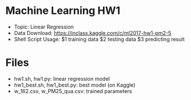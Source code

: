 # Machine Learning HW1
- Topic: Linear Regression
- Data Download: https://inclass.kaggle.com/c/ml2017-hw1-pm2-5
- Shell Script Usage: $1 training data
					  $2 testing data
					  $3 predicting result


# Files
- hw1.sh, hw1.py: linear regression model
- hw1_best.sh, hw1_best.py: best model (on Kaggle)
- w_162.csv, w_PM25_qua.csv: trained parameters
